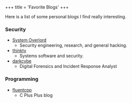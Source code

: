 +++
title = 'Favorite Blogs'
+++

Here is a list of some personal blogs I find really interesting.

### Security
- [System Overlord](https://systemoverlord.com)
  - Security engineering, research, and general hacking.
- [thinkty](https://thinkty.net)
  - Systems software and security.
- [darkcybe](https://darkcybe.gitbook.io/darkcybe/)
  - Digital Forensics and Incident Response Analyst

### Programming
- [fluentcpp](https://www.fluentcpp.com/2017/01/30/how-to-choose-good-names/)
  - C Plus Plus blog